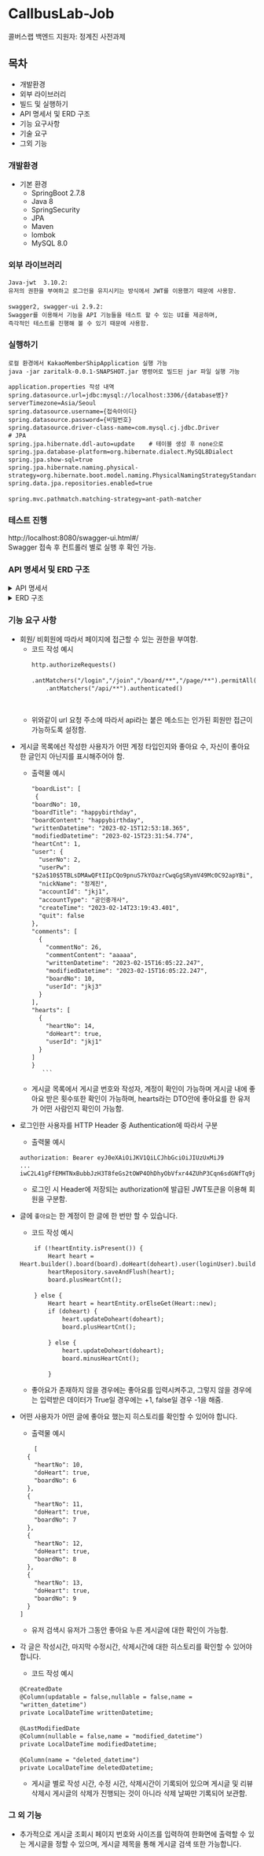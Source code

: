 # CallbusLab-Job
콜버스랩 백엔드 지원자: 정계진 사전과제

## 목차

* 개발환경
* 외부 라이브러리
* 빌드 및 실행하기
* API 명세서 및 ERD 구조
* 기능 요구사항
* 기술 요구
* 그외 기능


### 개발환경
* 기본 환경  
  * SpringBoot 2.7.8
  * Java 8
  * SpringSecurity
  * JPA
  * Maven
  * lombok
  * MySQL 8.0
  
### 외부 라이브러리

```
Java-jwt  3.10.2:
유저의 권한을 부여하고 로그인을 유지시키는 방식에서 JWT를 이용했기 때문에 사용함.
  
swagger2, swagger-ui 2.9.2:  
Swagger를 이용해서 기능을 API 기능들을 테스트 할 수 있는 UI를 제공하며,
즉각적인 테스트를 진행해 볼 수 있기 때문에 사용함.
```


### 실행하기
```
로컬 환경에서 KakaoMemberShipApplication 실행 가능
java -jar zaritalk-0.0.1-SNAPSHOT.jar 명령어로 빌드된 jar 파일 실행 가능
```
```
application.properties 작성 내역
spring.datasource.url=jdbc:mysql://localhost:3306/{database명}?serverTimezone=Asia/Seoul
spring.datasource.username={접속아이디}
spring.datasource.password={비밀번호}
spring.datasource.driver-class-name=com.mysql.cj.jdbc.Driver
# JPA
spring.jpa.hibernate.ddl-auto=update	# 테이블 생성 후 none으로 
spring.jpa.database-platform=org.hibernate.dialect.MySQL8Dialect
spring.jpa.show-sql=true
spring.jpa.hibernate.naming.physical-strategy=org.hibernate.boot.model.naming.PhysicalNamingStrategyStandardImpl
spring.data.jpa.repositories.enabled=true

spring.mvc.pathmatch.matching-strategy=ant-path-matcher
```

### 테스트 진행
http://localhost:8080/swagger-ui.html#/  
Swagger 접속 후 컨트롤러 별로 실행 후 확인 가능.

### API 명세서 및 ERD 구조
<details>
<summary>API 명세서</summary>
<div>


|Controller|기능|Method|URL|
|---|---|---|---|
|User|회원가입|POST|/login|
|User|로그인|POST|/join|
|User|로그아웃|GET|/api/logout|
|User|회원탈퇴|DELETE|/api/delete|
|User|내가 작성한 게시글 확인|GET|/api/myboard|
|Board|게시글 작성|POST|/api/board|
|Board|게시글 조회|GET|/board/{boardNo}|
|Board|게시글 수정|PUT|/api/board/{boardNo}|
|Board|게시글 삭제|DELETE|/api/board/{boardNo}|
|BoardList|게시글 목록 조회|GET|/page/{pageNo}/{size}|
|BoardList|게시글 제목으로 검색하여 조회|GET|/page/{pageNo}/{size}/{boardTitle}|
|Comment|댓글 작성|POST|/api/board/{boardNo}/comment|
|Comment|댓글 수정|PUT|/api/board/{boardNo}/comment|
|Comment|댓글 삭제|DELETE|/api/board/{boardNo}/comment|
|Heart|좋아요 하기 / 취소|PUT|/api/board/{boardNo}/heart|
|Heart|User가 좋아요한 게시글 확인|GET|/api/board/{boardNo}/heart/{accountId}|
</div>
</details>

<details>
<summary>ERD 구조</summary>
<div>

![<ERD>](./issue/ERD.png)

</div>
</details>
   
   
   
   
### 기능 요구 사항
* 회원/ 비회원에 따라서 페이지에 접근할 수 있는 권한을 부여함.
  * 코드 작성 예시
    ```
 	http.authorizeRequests()
		.antMatchers("/login","/join","/board/**","/page/**").permitAll()
		.antMatchers("/api/**").authenticated()
  
 
    ```
   *  위와같이 url 요청 주소에 따라서 api라는 붙은 메소드는 인가된 회원만 접근이 가능하도록 설정함.

 


   
- 게시글 목록에선 작성한 사용자가 어떤 계정 타입인지와 좋아요 수, 자신이 좋아요한 글인지 아닌지를 표시해주어야 함.
   
   * 출력물 예시
      ```
      "boardList": [
       {
      "boardNo": 10,
      "boardTitle": "happybirthday",
      "boardContent": "happybirthday",
      "writtenDatetime": "2023-02-15T12:53:18.365",
      "modifiedDatetime": "2023-02-15T23:31:54.774",
      "heartCnt": 1,
      "user": {
        "userNo": 2,
        "userPw": "$2a$10$5TBLsDMAwQFtIIpCQo9pnuS7kYOazrCwqGgSRymV49Mc0C92apYBi",
        "nickName": "정계진",
        "accountId": "jkj1",
        "accountType": "공인중개사",
        "createTime": "2023-02-14T23:19:43.401",
        "quit": false
      },
      "comments": [
        {
          "commentNo": 26,
          "commentContent": "aaaaa",
          "writtenDatetime": "2023-02-15T16:05:22.247",
          "modifiedDatetime": "2023-02-15T16:05:22.247",
          "boardNo": 10,
          "userId": "jkj3"
        }
      ],
      "hearts": [
        {
          "heartNo": 14,
          "doHeart": true,
          "userId": "jkj1"
        }
      ]
      } 
         ```

  * 게시글 목록에서 게시글 번호와 작성자, 계정이 확인이 가능하며 게시글 내에 좋아요 받은 횟수또한 확인이 가능하며,
     hearts라는 DTO안에 좋아요를 한 유저가 어떤 사람인지 확인이 가능함.

* 로그인한 사용자를 HTTP Header 중 Authentication에 따라서 구분  
   * 출력물 예시  
	
	```
	authorization: Bearer eyJ0eXAiOiJKV1QiLCJhbGciOiJIUzUxMiJ9
	...
	iwC2L41gFfEMHTNxBubbJzH3T8feGs2tOWP4OhDhyObVfxr44ZUhP3Cqn6sdGNfTq9jGxA 
	```


  * 로그인 시 Header에 저장되는 authorization에 발급된 JWT토큰을 이용해 회원을 구분함.
	
*  글에 `좋아요`는 한 계정이 한 글에 한 번만 할 수 있습니다.
	* 코드 작성 예시
	```
		if (!heartEntity.isPresent()) {
			Heart heart = Heart.builder().board(board).doHeart(doheart).user(loginUser).build();
			heartRepository.saveAndFlush(heart);
			board.plusHeartCnt();
	
		} else {
			Heart heart = heartEntity.orElseGet(Heart::new);
			if (doheart) {
				heart.updateDoheart(doheart);
				board.plusHeartCnt();

			} else {
				heart.updateDoheart(doheart);
				board.minusHeartCnt();
	
			}
	```
	* 좋아요가 존재하지 않을 경우에는 좋아요를 입력시켜주고, 그렇지 않을 경우에는 입력받은 데이터가 True일 경우에는 +1, false일 경우 -1을 해줌.

*  어떤 사용자가 어떤 글에 좋아요 했는지 히스토리를 확인할 수 있어야 합니다.
	* 출력물 예시
	```
		[
	  {
	    "heartNo": 10,
	    "doHeart": true,
	    "boardNo": 6
	  },
	  {
	    "heartNo": 11,
	    "doHeart": true,
	    "boardNo": 7
	  },
	  {
	    "heartNo": 12,
	    "doHeart": true,
	    "boardNo": 8
	  },
	  {
	    "heartNo": 13,
	    "doHeart": true,
	    "boardNo": 9
	  }
	]
	```
	* 유저 검색시 유저가 그동안 좋아요 누른 게시글에 대한 확인이 가능함.
	
	
*  각 글은 작성시간, 마지막 수정시간, 삭제시간에 대한 히스토리를 확인할 수 있어야 합니다.
	* 코드 작성 예시		
	```
	@CreatedDate
	@Column(updatable = false,nullable = false,name = "written_datetime")
	private LocalDateTime writtenDatetime;

	@LastModifiedDate
	@Column(nullable = false,name = "modified_datetime")
	private LocalDateTime modifiedDatetime;

	@Column(name = "deleted_datetime")
	private LocalDateTime deletedDatetime;
	```	
	* 게시글 별로 작성 시간, 수정 시간, 삭제시간이 기록되어 있으며 게시글 및 리뷰 삭제시 게시글의 삭제가 진행되는 것이 아니라 삭제 날짜만 기록되어 보관함.
  
### 그 외 기능
* 추가적으로 게시글 조회시 페이지 번호와 사이즈를 입력하여 한화면에 출력할 수 있는 게시글을 정할 수 있으며, 게시글 제목을 통해 게시글 검색 또한 가능합니다.
